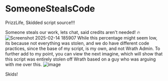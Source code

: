 # SomeoneStealsCode
PrizzLife, Skidded script source!!!

Someone steals our work, lets chat, said credits aren't needed! 🔥
![Screenshot 2025-02-14 185907](https://github.com/user-attachments/assets/a9824179-cdf9-403f-aee1-ffaaa41c1e9d)
While this percentage might seem low, its because not everything was stolen, and we do have different code practices, since the base of my script, is my own, and not Wrath Admin. To further add to my point, you can view the next imagine, which will show that this script was entirely stolen off Wrath based on a guy who was arguing with me over this.
![image](https://github.com/user-attachments/assets/911c4a34-7f7d-4ee4-9aca-43593caad38f)

Skids!
